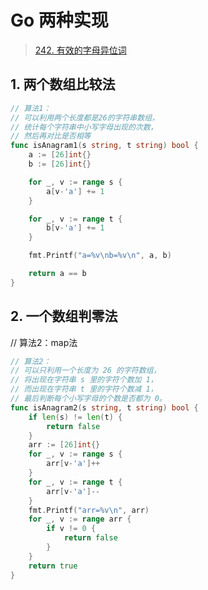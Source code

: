 # Go 两种实现

> [242. 有效的字母异位词](https://leetcode-cn.com/problems/valid-anagram/)

## 1. 两个数组比较法
```go
// 算法1：
// 可以利用两个长度都是26的字符串数组，
// 统计每个字符串中小写字母出现的次数，
// 然后再对比是否相等
func isAnagram1(s string, t string) bool {
	a := [26]int{}
	b := [26]int{}

	for _, v := range s {
		a[v-'a'] += 1
	}

	for _, v := range t {
		b[v-'a'] += 1
	}

	fmt.Printf("a=%v\nb=%v\n", a, b)

	return a == b
}
```
## 2. 一个数组判零法
// 算法2：map法
```go
// 算法2：
// 可以只利用一个长度为 26 的字符数组，
// 将出现在字符串 s 里的字符个数加 1，
// 而出现在字符串 t 里的字符个数减 1，
// 最后判断每个小写字母的个数是否都为 0。
func isAnagram2(s string, t string) bool {
	if len(s) != len(t) {
		return false
	}
	arr := [26]int{}
	for _, v := range s {
		arr[v-'a']++
	}
	for _, v := range t {
		arr[v-'a']--
	}
	fmt.Printf("arr=%v\n", arr)
	for _, v := range arr {
		if v != 0 {
			return false
		}
	}
	return true
}
```